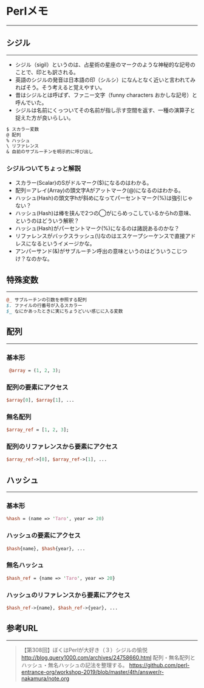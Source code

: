 # Perlメモ
---
## シジル
---
- シジル（sigil）というのは、占星術の星座のマークのような神秘的な記号のことで、印とも訳される。
- 英語のシジルの発音は日本語の印（シルシ）になんとなく近いと言われてみればそう。そう考えると覚えやすい。
- 昔はシジルとは呼ばず、ファニー文字（funny characters おかしな記号）と呼んでいた。
- シジルは名前にくっついてその名前が指し示す空間を返す、一種の演算子と捉えた方が良いらしい。

```perl
$ スカラー変数 
@ 配列
% ハッシュ
\ リファレンス
& 自前のサブルーチンを明示的に呼び出し
```
### シジルついてちょっと解説
- スカラー(Scalar)のSがドルマーク($)になるのはわかる。
- 配列＝アレイ(Array)の頭文字Aがアットマーク(@)になるのはわかる。
- ハッシュ(Hash)の頭文字hが斜めになってパーセントマーク(%)は強引じゃない？
- ハッシュ(Hash)は棒を挟んで2つの◯がにらめっこしているからhの意味、というのはどういう解釈？
- ハッシュ(Hash)がパーセントマーク(%)になるのは諸説あるのかな？
- リファレンスがバックスラッシュ(\\)なのはエスケープシーケンスで直接アドレスになるというイメージかな。
- アンパーサンド(&)がサブルーチン呼出の意味というのはどういうこじつけ？なのかな。

## 特殊変数
---
```perl
@_ サブルーチンの引数を参照する配列
$. ファイルの行番号が入るスカラー
$_ なにかあったときに実にちょうどいい感じに入る変数
```

## 配列
---
### 基本形
```perl
 @array = (1, 2, 3);
```
### 配列の要素にアクセス
```perl
$array[0], $array[1], ...
```
### 無名配列
```perl
$array_ref = [1, 2, 3];
```
### 配列のリファレンスから要素にアクセス
```perl
$array_ref->[0], $array_ref->[1], ...
```
## ハッシュ
---
### 基本形
```perl
%hash = (name => 'Taro', year => 20)
```
### ハッシュの要素にアクセス
```perl
$hash{name}, $hash{year}, ...
```
### 無名ハッシュ
```perl
$hash_ref = {name => 'Taro', year => 20}
```
### ハッシュのリファレンスから要素にアクセス
```perl
$hash_ref->{name}, $hash_ref->{year}, ...
```

## 参考URL
---
> 【第308回】ぼくはPerlが大好き（３）シジルの愉悦 http://blog.query1000.com/archives/24758660.html
> 配列・無名配列とハッシュ・無名ハッシュの記法を整理する。 https://github.com/perl-entrance-org/workshop-2019/blob/master/4th/answer/r-nakamura/note.org

